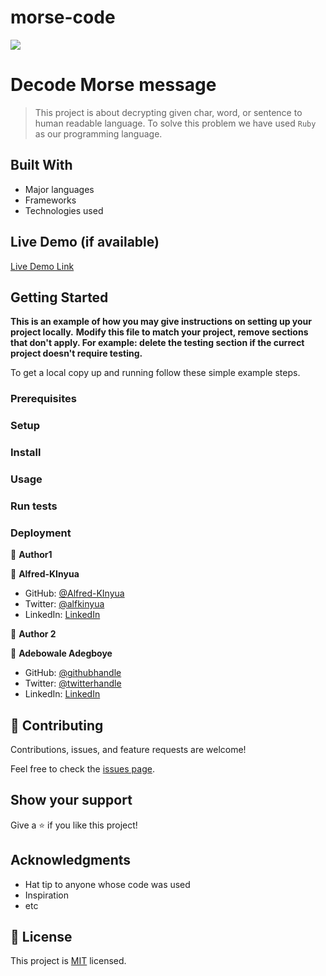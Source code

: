 # morse-code
![](https://img.shields.io/badge/Microverse-blueviolet)

# Decode Morse message

> This project is about decrypting given char, word, or sentence to human readable language. To solve this problem we have used `Ruby` as our programming language.


## Built With

- Major languages
- Frameworks
- Technologies used

## Live Demo (if available)

[Live Demo Link](/)


## Getting Started

**This is an example of how you may give instructions on setting up your project locally.**
**Modify this file to match your project, remove sections that don't apply. For example: delete the testing section if the currect project doesn't require testing.**


To get a local copy up and running follow these simple example steps.

### Prerequisites

### Setup

### Install

### Usage

### Run tests

### Deployment



👤 **Author1**

👤 **Alfred-KInyua**

- GitHub: [@Alfred-KInyua](https://github.com/Alfred-KInyua)
- Twitter: [@alfkinyua](https://twitter.com/alfkinyua)
- LinkedIn: [LinkedIn](https://www.linkedin.com/in/alfred-kinyua/)


👤 **Author 2**

👤 **Adebowale Adegboye**

- GitHub: [@githubhandle](https://github.com/ademibowale)
- Twitter: [@twitterhandle](https://twitter.com/Ademibowale1)
- LinkedIn: [LinkedIn](https://www.linkedin.com/in/adebowale-adegboye-143568221/) 



## 🤝 Contributing

Contributions, issues, and feature requests are welcome!

Feel free to check the [issues page](../../issues/).

## Show your support

Give a ⭐️ if you like this project!

## Acknowledgments

- Hat tip to anyone whose code was used
- Inspiration
- etc

## 📝 License

This project is [MIT](./MIT.md) licensed.
